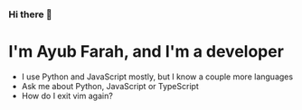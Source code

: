 ### Hi there 👋

# I'm Ayub Farah, and I'm a developer

- I use Python and JavaScript mostly, but I know a couple more languages
- Ask me about Python, JavaScript or TypeScript
- How do I exit vim again?


